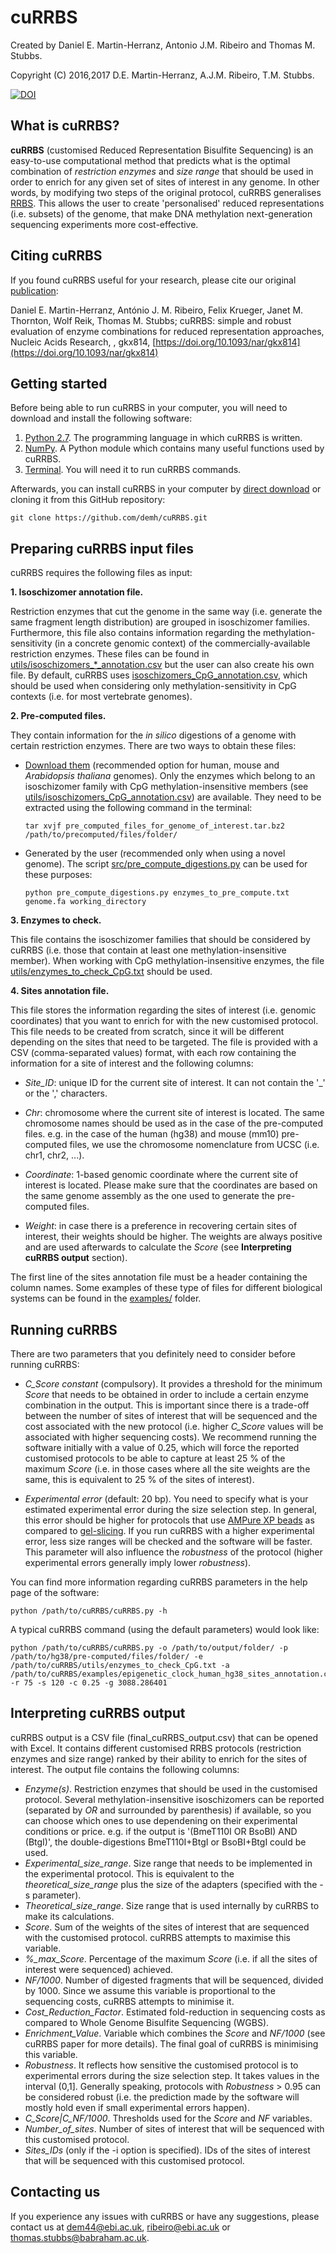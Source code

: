 # cuRRBS

Created by Daniel E. Martin-Herranz, Antonio J.M. Ribeiro and Thomas M. Stubbs.

Copyright (C) 2016,2017 D.E. Martin-Herranz, A.J.M. Ribeiro, T.M. Stubbs.

[![DOI](https://zenodo.org/badge/79246262.svg)](https://zenodo.org/badge/latestdoi/79246262)

## What is cuRRBS?

**cuRRBS** (customised Reduced Representation Bisulfite Sequencing) is an easy-to-use computational method that predicts what is the optimal combination of *restriction enzymes* and *size range* that should be used in order to enrich for any given set of sites of interest in any genome. In other words, by modifying two steps of the original protocol, cuRRBS generalises [RRBS](http://www.nature.com/nprot/journal/v6/n4/full/nprot.2010.190.html). This allows the user to create 'personalised' reduced representations (i.e. subsets) of the genome, that make DNA methylation next-generation sequencing experiments more cost-effective.

## Citing cuRRBS

If you found cuRRBS useful for your research, please cite our original [publication](https://doi.org/10.1093/nar/gkx814):

Daniel E. Martin-Herranz, António J. M. Ribeiro, Felix Krueger, Janet M. Thornton, Wolf Reik, Thomas M. Stubbs; cuRRBS: simple and robust evaluation of enzyme combinations for reduced representation approaches, Nucleic Acids Research, , gkx814, [https://doi.org/10.1093/nar/gkx814](https://doi.org/10.1093/nar/gkx814)

## Getting started

Before being able to run cuRRBS in your computer, you will need to download and install the following software:

1. [Python 2.7](https://www.python.org/downloads/). The programming language in which cuRRBS is written.
2. [NumPy](https://scipy.org/install.html#individual-packages). A Python module which contains many useful functions used by cuRRBS.
3. [Terminal](https://en.wikipedia.org/wiki/Comparison_of_terminal_emulators). You will need it to run cuRRBS commands. 

Afterwards, you can install cuRRBS in your computer by [direct download](https://github.com/demh/cuRRBS/archive/master.zip) or cloning it from this GitHub repository:

```
git clone https://github.com/demh/cuRRBS.git
```

## Preparing cuRRBS input files

cuRRBS requires the following files as input:

**1. Isoschizomer annotation file.** 

Restriction enzymes that cut the genome in the same way (i.e. generate the same fragment length distribution) are grouped in isoschizomer families. Furthermore, this file also contains information regarding the methylation-sensitivity (in a concrete genomic context) of the commercially-available restriction enzymes. These files can be found in [utils/isoschizomers_*_annotation.csv](https://github.com/demh/cuRRBS/tree/master/utils) but the user can also create his own file. By default, cuRRBS uses [isoschizomers_CpG_annotation.csv](https://github.com/demh/cuRRBS/blob/master/utils/isoschizomers_CpG_annotation.csv), which should be used when considering only methylation-sensitivity in CpG contexts (i.e. for most vertebrate genomes). 

**2. Pre-computed files.** 

They contain information for the *in silico* digestions of a genome with certain restriction enzymes. There are two ways to obtain these files:

* [Download them](http://www.ebi.ac.uk/~dem44/cuRRBS_pre_computed_files/) (recommended option for human, mouse and *Arabidopsis thaliana* genomes). Only the enzymes which belong to an isoschizomer family with CpG methylation-insensitive members (see [utils/isoschizomers_CpG_annotation.csv](https://github.com/demh/cuRRBS/blob/master/utils/isoschizomers_CpG_annotation.csv)) are available. They need to be extracted using the following command in the terminal:

   ```
   tar xvjf pre_computed_files_for_genome_of_interest.tar.bz2 /path/to/precomputed/files/folder/
   ```

* Generated by the user (recommended only when using a novel genome). The script [src/pre_compute_digestions.py](https://github.com/demh/cuRRBS/blob/master/src/pre_compute_digestions.py) can be used for these purposes:

   ```   
   python pre_compute_digestions.py enzymes_to_pre_compute.txt genome.fa working_directory
   ``` 

**3. Enzymes to check.** 

This file contains the isoschizomer families that should be considered by cuRRBS (i.e. those that contain at least one methylation-insensitive member). When working with CpG methylation-insensitive enzymes, the file [utils/enzymes_to_check_CpG.txt](https://github.com/demh/cuRRBS/blob/master/utils/enzymes_to_check_CpG.txt) should be used.

**4. Sites annotation file.** 

This file stores the information regarding the sites of interest (i.e. genomic coordinates) that you want to enrich for with the new customised protocol. This file needs to be created from scratch, since it will be different depending on the sites that need to be targeted. The file is provided with a CSV (comma-separated values) format, with each row containing the information for a site of interest and the following columns:  

* *Site_ID*: unique ID for the current site of interest. It can not contain the '_' or the ',' characters.

* *Chr*: chromosome where the current site of interest is located. The same chromosome names should be used as in the case of the pre-computed files. e.g. in the case of the human (hg38) and mouse (mm10) pre-computed files, we use the chromosome nomenclature from UCSC (i.e. chr1, chr2, ...).

* *Coordinate*: 1-based genomic coordinate where the current site of interest is located. Please make sure that the coordinates are based on the same genome assembly as the one used to generate the pre-computed files.

* *Weight*: in case there is a preference in recovering certain sites of interest, their weights should be higher. The weights are always positive and are used afterwards to calculate the *Score* (see **Interpreting cuRRBS output** section).

The first line of the sites annotation file must be a header containing the column names. Some examples of these type of files for different biological systems can be found in the [examples/](https://github.com/demh/cuRRBS/tree/master/examples) folder.


## Running cuRRBS

There are two parameters that you definitely need to consider before running cuRRBS:

* *C_Score constant* (compulsory). It provides a threshold for the minimum *Score* that needs to be obtained in order to include a certain enzyme combination in the output. This is important since there is a trade-off between the number of sites of interest that will be sequenced and the cost associated with the new protocol (i.e. higher *C_Score* values will be associated with higher sequencing costs). We recommend running the software initially with a value of 0.25, which will force the reported customised protocols to be able to capture at least 25 % of the maximum *Score* (i.e. in those cases where all the site weights are the same, this is equivalent to 25 % of the sites of interest).   

* *Experimental error* (default: 20 bp). You need to specify what is your estimated experimental error during the size selection step. In general, this error should be higher for protocols that use [AMPure XP beads](https://genomebiology.biomedcentral.com/articles/10.1186/gb-2012-13-10-r92) as compared to [gel-slicing](http://www.nature.com/nprot/journal/v6/n4/full/nprot.2010.190.html). If you run cuRRBS with a higher experimental error, less size ranges will be checked and the software will be faster. This parameter will also influence the *robustness* of the protocol (higher experimental errors generally imply lower *robustness*). 

You can find more information regarding cuRRBS parameters in the help page of the software:

```
python /path/to/cuRRBS/cuRRBS.py -h
``` 

A typical cuRRBS command (using the default parameters) would look like:

```
python /path/to/cuRRBS/cuRRBS.py -o /path/to/output/folder/ -p /path/to/hg38/pre-computed/files/folder/ -e /path/to/cuRRBS/utils/enzymes_to_check_CpG.txt -a /path/to/cuRRBS/examples/epigenetic_clock_human_hg38_sites_annotation.csv -r 75 -s 120 -c 0.25 -g 3088.286401
```


## Interpreting cuRRBS output  

cuRRBS output is a CSV file (final_cuRRBS_output.csv) that can be opened with Excel. It contains different customised RRBS protocols (restriction enzymes and size range) ranked by their ability to enrich for the sites of interest. The output file contains the following columns:

* *Enzyme(s)*. Restriction enzymes that should be used in the customised protocol. Several methylation-insensitive isoschizomers can be reported (separated by *OR* and surrounded by parenthesis) if available, so you can choose which ones to use dependening on their experimental conditions or price. e.g. if the output is '(BmeT110I OR BsoBI) AND (BtgI)', the double-digestions BmeT110I+BtgI or BsoBI+BtgI could be used. 
* *Experimental_size_range*. Size range that needs to be implemented in the experimental protocol. This is equivalent to the *theoretical_size_range* plus the size of the adapters (specified with the -s parameter).
* *Theoretical_size_range*. Size range that is used internally by cuRRBS to make its calculations.
* *Score*. Sum of the weights of the sites of interest that are sequenced with the customised protocol. cuRRBS attempts to maximise this variable. 
* *%_max_Score*. Percentage of the maximum *Score* (i.e. if all the sites of interest were sequenced) achieved.
* *NF/1000*. Number of digested fragments that will be sequenced, divided by 1000. Since we assume this variable is proportional to the sequencing costs, cuRRBS attempts to minimise it.
* *Cost_Reduction_Factor*. Estimated fold-reduction in sequencing costs as compared to Whole Genome Bisulfite Sequencing (WGBS).
* *Enrichment_Value*. Variable which combines the *Score* and *NF/1000* (see cuRRBS paper for more details). The final goal of cuRRBS is minimising this variable.
* *Robustness*. It reflects how sensitive the customised protocol is to experimental errors during the size selection step. It takes values in the interval (0,1]. Generally speaking, protocols with *Robustness* > 0.95 can be considered robust (i.e. the prediction made by the software will mostly hold even if small experimental errors happen).
* *C_Score|C_NF/1000*. Thresholds used for the *Score* and *NF* variables. 
* *Number_of_sites*. Number of sites of interest that will be sequenced with this customised protocol.
* *Sites_IDs* (only if the -i option is specified). IDs of the sites of interest that will be sequenced with this customised protocol.


## Contacting us

If you experience any issues with cuRRBS or have any suggestions, please contact us at dem44@ebi.ac.uk, ribeiro@ebi.ac.uk or thomas.stubbs@babraham.ac.uk.  


